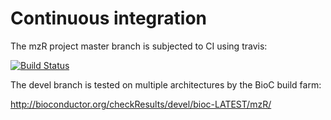
# Continuous integration

The mzR project master branch is subjected to CI using travis: 

[![Build Status](https://travis-ci.org/sneumann/mzR.svg?branch=master)](https://travis-ci.org/sneumann/mzR)

The devel branch is tested on multiple architectures by the BioC build farm:

http://bioconductor.org/checkResults/devel/bioc-LATEST/mzR/

